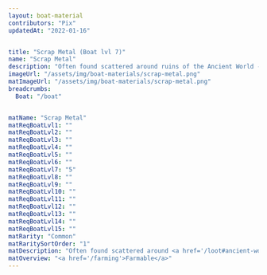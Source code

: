 ```yaml
---
layout: boat-material
contributors: "Pix"
updatedAt: "2022-01-16"


title: "Scrap Metal (Boat lvl 7)"
name: "Scrap Metal"
description: "Often found scattered around ruins of the Ancient World - Farmable"
imageUrl: "/assets/img/boat-materials/scrap-metal.png"
matImageUrl: "/assets/img/boat-materials/scrap-metal.png"
breadcrumbs:
  Boat: "/boat"


matName: "Scrap Metal"
matReqBoatLvl1: ""
matReqBoatLvl2: ""
matReqBoatLvl3: ""
matReqBoatLvl4: ""
matReqBoatLvl5: ""
matReqBoatLvl6: ""
matReqBoatLvl7: "5"
matReqBoatLvl8: ""
matReqBoatLvl9: ""
matReqBoatLvl10: ""
matReqBoatLvl11: ""
matReqBoatLvl12: ""
matReqBoatLvl13: ""
matReqBoatLvl14: ""
matReqBoatLvl15: ""
matRarity: "Common"
matRaritySortOrder: "1"
matDescription: "Often found scattered around <a href='/loot#ancient-world'>ruins of the Ancient World</a>"
matOverview: "<a href='/farming'>Farmable</a>"
---
```



